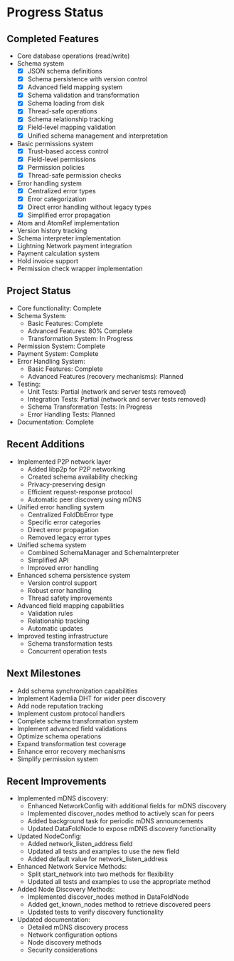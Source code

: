# Progress Status

## Completed Features
- Core database operations (read/write)
- Schema system
  - [x] JSON schema definitions
  - [x] Schema persistence with version control
  - [x] Advanced field mapping system
  - [x] Schema validation and transformation
  - [x] Schema loading from disk
  - [x] Thread-safe operations
  - [x] Schema relationship tracking
  - [x] Field-level mapping validation
  - [x] Unified schema management and interpretation
- Basic permissions system
  - [x] Trust-based access control
  - [x] Field-level permissions
  - [x] Permission policies
  - [x] Thread-safe permission checks
- Error handling system
  - [x] Centralized error types
  - [x] Error categorization
  - [x] Direct error handling without legacy types
  - [x] Simplified error propagation
- Atom and AtomRef implementation
- Version history tracking
- Schema interpreter implementation
- Lightning Network payment integration
- Payment calculation system
- Hold invoice support
- Permission check wrapper implementation

## Project Status
- Core functionality: Complete
- Schema System: 
  - Basic Features: Complete
  - Advanced Features: 80% Complete
  - Transformation System: In Progress
- Permission System: Complete
- Payment System: Complete
- Error Handling System:
  - Basic Features: Complete
  - Advanced Features (recovery mechanisms): Planned
- Testing: 
  - Unit Tests: Partial (network and server tests removed)
  - Integration Tests: Partial (network and server tests removed)
  - Schema Transformation Tests: In Progress
  - Error Handling Tests: Planned
- Documentation: Complete

## Recent Additions
- Implemented P2P network layer
  - Added libp2p for P2P networking
  - Created schema availability checking
  - Privacy-preserving design
  - Efficient request-response protocol
  - Automatic peer discovery using mDNS
- Unified error handling system
  - Centralized FoldDbError type
  - Specific error categories
  - Direct error propagation
  - Removed legacy error types
- Unified schema system
  - Combined SchemaManager and SchemaInterpreter
  - Simplified API
  - Improved error handling
- Enhanced schema persistence system
  - Version control support
  - Robust error handling
  - Thread safety improvements
- Advanced field mapping capabilities
  - Validation rules
  - Relationship tracking
  - Automatic updates
- Improved testing infrastructure
  - Schema transformation tests
  - Concurrent operation tests

## Next Milestones
- Add schema synchronization capabilities
- Implement Kademlia DHT for wider peer discovery
- Add node reputation tracking
- Implement custom protocol handlers
- Complete schema transformation system
- Implement advanced field validations
- Optimize schema operations
- Expand transformation test coverage
- Enhance error recovery mechanisms
- Simplify permission system

## Recent Improvements
- Implemented mDNS discovery:
  - Enhanced NetworkConfig with additional fields for mDNS discovery
  - Implemented discover_nodes method to actively scan for peers
  - Added background task for periodic mDNS announcements
  - Updated DataFoldNode to expose mDNS discovery functionality
- Updated NodeConfig:
  - Added network_listen_address field
  - Updated all tests and examples to use the new field
  - Added default value for network_listen_address
- Enhanced Network Service Methods:
  - Split start_network into two methods for flexibility
  - Updated all tests and examples to use the appropriate method
- Added Node Discovery Methods:
  - Implemented discover_nodes method in DataFoldNode
  - Added get_known_nodes method to retrieve discovered peers
  - Updated tests to verify discovery functionality
- Updated documentation:
  - Detailed mDNS discovery process
  - Network configuration options
  - Node discovery methods
  - Security considerations
